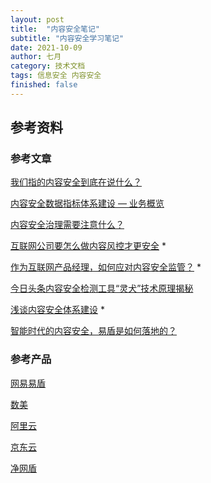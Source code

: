 ```yaml
---
layout: post
title:  "内容安全笔记"
subtitle: "内容安全学习笔记"
date: 2021-10-09
author: 七月
category: 技术文档
tags: 信息安全 内容安全
finished: false
---
```


## 参考资料

### 参考文章

[我们指的内容安全到底在说什么？](https://zhuanlan.zhihu.com/p/345678566)

[内容安全数据指标体系建设 — 业务概览](https://zhuanlan.zhihu.com/p/363648765)

[内容安全治理需要注意什么？](https://zhuanlan.zhihu.com/p/147582376)

[互联网公司要怎么做内容风控才更安全](https://zhuanlan.zhihu.com/p/142775948) *

[作为互联网产品经理，如何应对内容安全监管？](http://www.woshipm.com/pd/4040139.html) *

[今日头条内容安全检测工具“灵犬”技术原理揭秘](https://www.secrss.com/articles/12637)

[浅谈内容安全体系建设](https://www.secrss.com/articles/3883) *

[智能时代的内容安全，易盾是如何落地的？](https://www.freebuf.com/articles/network/197911.html)

### 参考产品

[网易易盾](https://dun.163.com/solution/fulllink?from=baiduP_FLJ_CP5928&sdclkid=A52D152D15f6xSDibso&renqun_youhua=1892658)

[数美](https://www.ishumei.com/new/product/tj/text?utm_medium=华南-天净&utm_campaign=内容&utm_content=内容安全&utm_term=%7Bpa_mt_id%7D&utm_source=bdss1&e_matchtype=1&e_creative=49168964630&e_adposition=cl3&e_pagenum=1&e_keywordid=257486210479&sdclkid=A52D152D15f6xSDibso&bd_vid=11707296705524724382)

[阿里云](https://www.aliyun.com/product/lvwang?utm_content=se_1009517739)

[京东云](https://docs.jdcloud.com/cn/content-moderation/functional-description)

[净网盾](https://defense.yunaq.com/jwd/?from=zhihu01610)



